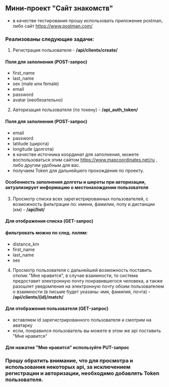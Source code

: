 ## **Мини-проект "Сайт знакомств"**

* в качестве тестирования прошу использовать приложение postman, либо сайт https://www.postman.com/
### Реализованы следующие задачи:

1) Регистрация пользователя -
**/api/clients/create/**
#### Поля для заполнения (POST-запрос)
* first_name
* last_name
* sex (male или female)
* email
* password
* avatar (необязательно)
2) Авторизация пользователя (по токену) - **/api_auth_token/**
#### Поля для заполнения (POST-запрос)
* email
* password
* latitude (широта)
* longitude (долгота)
* в качестве источника координат для заполнения, можете воспользоваться этим сайтом https://www.mapcoordinates.net/ru , либо другим удобным для вас.
* получаем Token для дальнейшего прохождения по проекту.
#### Особенность заполнения долготы и широты при авторизации, актуализирует информацию о местонахождении пользователя
3) Просмотр списка всех зарегистрированных пользователей, с возможность фильтрации по: имени, фамилии, полу и дистанции (км) - **/api/list/**
#### Для отображения списка (GET-запрос)
#### фильтровать можно по след. полям:
* distance_km
* first_name
* last_name
* sex
4) Просмотр пользователя с дальнейшей возможность поставить отклик "Мне нравится", в случае взаимности, то система предоставит электронную почту понравившегося человека, а также разошлет уведомления на электронную почту обоим пользователем о взаимности (в письме будет указаны: имя, фамилия, почта) - **/api/clients/(id)/match/**
#### Для отображения пользователя (GET-запрос)
* вставляем id зарегистрированного пользователя и смотрим на аватарку
* если, понравился пользователь вы можете в этом же api поставить "Мне нравится"
#### Для нажатия "Мне нравится" используйте PUT-запрос

### Прошу обратить внимание, что для просмотра и использования некоторых api, за исключением регистрации и авторизации, необходимо добавлять Token пользователя.
